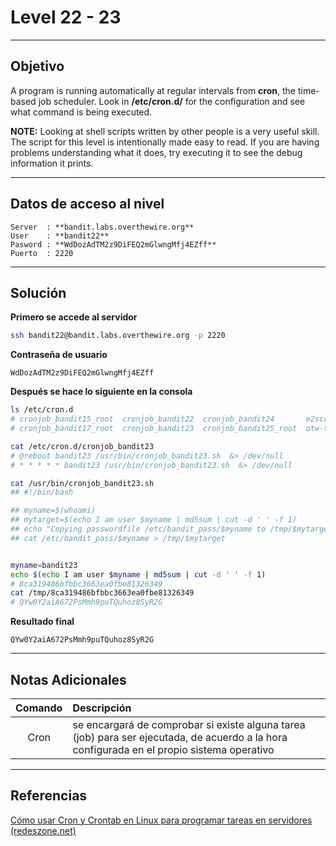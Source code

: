 # Level 22 - 23
---

## Objetivo 

A program is running automatically at regular intervals from **cron**, the time-based job scheduler. Look in **/etc/cron.d/** for the configuration and see what command is being executed.

**NOTE:** Looking at shell scripts written by other people is a very useful skill. The script for this level is intentionally made easy to read. If you are having problems understanding what it does, try executing it to see the debug information it prints.

---
## Datos de acceso al nivel 

```
Server  : **bandit.labs.overthewire.org**
User    : **bandit22**
Pasword : **WdDozAdTM2z9DiFEQ2mGlwngMfj4EZff**
Puerto  : 2220 
```

---
## Solución 

**Primero se accede al servidor**
```bash
ssh bandit22@bandit.labs.overthewire.org -p 2220
```
**Contraseña de usuario**
```
WdDozAdTM2z9DiFEQ2mGlwngMfj4EZff
```

**Después se hace lo siguiente en la consola**

```bash
ls /etc/cron.d
# cronjob_bandit15_root  cronjob_bandit22  cronjob_bandit24       e2scrub_all  sysstat
# cronjob_bandit17_root  cronjob_bandit23  cronjob_bandit25_root  otw-tmp-dir

cat /etc/cron.d/cronjob_bandit23
# @reboot bandit23 /usr/bin/cronjob_bandit23.sh  &> /dev/null
# * * * * * bandit23 /usr/bin/cronjob_bandit23.sh  &> /dev/null

cat /usr/bin/cronjob_bandit23.sh
## #!/bin/bash

## myname=$(whoami)
## mytarget=$(echo I am user $myname | md5sum | cut -d ' ' -f 1)
## echo "Copying passwordfile /etc/bandit_pass/$myname to /tmp/$mytarget"
## cat /etc/bandit_pass/$myname > /tmp/$mytarget


myname=bandit23
echo $(echo I am user $myname | md5sum | cut -d ' ' -f 1)
# 8ca319486bfbbc3663ea0fbe81326349
cat /tmp/8ca319486bfbbc3663ea0fbe81326349
# QYw0Y2aiA672PsMmh9puTQuhoz8SyR2G
```

**Resultado final**

```
QYw0Y2aiA672PsMmh9puTQuhoz8SyR2G
```

---
## Notas Adicionales 

|**Comando** | **Descripción** |
|:---------:|:-------------|
| Cron | se encargará de comprobar si existe alguna tarea (job) para ser ejecutada, de acuerdo a la hora configurada en el propio sistema operativo

---
## Referencias 
[Cómo usar Cron y Crontab en Linux para programar tareas en servidores (redeszone.net)](https://www.redeszone.net/tutoriales/servidores/cron-crontab-linux-programar-tareas/)
